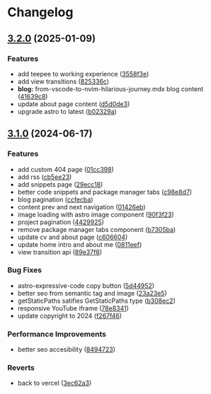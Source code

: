 # Changelog

## [3.2.0](https://github.com/albugowy15/bughowi.com/compare/v3.1.0...v3.2.0) (2025-01-09)


### Features

* add teepee to working experience ([3558f3e](https://github.com/albugowy15/bughowi.com/commit/3558f3e793a43bd3cdcb1bcf3ce5789e896dd1da))
* add view transitions ([825336c](https://github.com/albugowy15/bughowi.com/commit/825336cc1bd6caee37bc910e821483558133e71e))
* **blog:** from-vscode-to-nvim-hilarious-journey.mdx blog content ([41639c8](https://github.com/albugowy15/bughowi.com/commit/41639c8ee52dbfa364dbc85ce80bd7c385abbc59))
* update about page content ([d5d0de3](https://github.com/albugowy15/bughowi.com/commit/d5d0de3196d40b102702a9dc095fadcf038a10f4))
* upgrade astro to latest ([b02329a](https://github.com/albugowy15/bughowi.com/commit/b02329a98d8d6b93e2095aaaab70785d86aaf167))

## [3.1.0](https://github.com/albugowy15/bughowi.com/compare/3.0.0...v3.1.0) (2024-06-17)


### Features

* add custom 404 page ([01cc398](https://github.com/albugowy15/bughowi.com/commit/01cc398bd9bba75d29914db12abe899a2ddbd049))
* add rss ([cb5ee23](https://github.com/albugowy15/bughowi.com/commit/cb5ee23f8d4f405d4513b24b8c453f890dd2c84b))
* add snippets page ([29ecc18](https://github.com/albugowy15/bughowi.com/commit/29ecc1802dd8cb8f983c66c9d26b2e15d2fa050f))
* better code snippets and package manager tabs ([c98e8d7](https://github.com/albugowy15/bughowi.com/commit/c98e8d70ad773b42eafe547c054da8f70597939a))
* blog pagination ([ccfecba](https://github.com/albugowy15/bughowi.com/commit/ccfecbacf0e1dcc2de5511f5298b0fef40615dee))
* content prev and next navigation ([01426eb](https://github.com/albugowy15/bughowi.com/commit/01426ebb67edaa9bfc6c7c71c2ba0f102a14e6f3))
* image loading with astro image component ([90f3f23](https://github.com/albugowy15/bughowi.com/commit/90f3f23e8c1a06795df0919e91521bd2ec391a5d))
* project pagination ([4429925](https://github.com/albugowy15/bughowi.com/commit/4429925b91c692c646d31a8864b9bc6f37e97682))
* remove package manager tabs component ([b7305ba](https://github.com/albugowy15/bughowi.com/commit/b7305ba6a237f1326504b97994ccc78e331eed40))
* update cv and about page ([c606604](https://github.com/albugowy15/bughowi.com/commit/c606604c8292fdc19276d63bbd26ad7947a2a914))
* update home intro and about me ([0811eef](https://github.com/albugowy15/bughowi.com/commit/0811eefaa4fc15ca8df02ed68b27736a19280c1c))
* view transition api ([89e37f8](https://github.com/albugowy15/bughowi.com/commit/89e37f8e446292f067bc2945a909a95f882ce629))


### Bug Fixes

* astro-expressive-code copy button ([5d44952](https://github.com/albugowy15/bughowi.com/commit/5d44952b71a597cdfa27649e026f80fc85b8cd25))
* better seo from semantic tag and image ([23a23e5](https://github.com/albugowy15/bughowi.com/commit/23a23e50c68feff772530115c92a042b82702746))
* getStaticPaths satifies GetStaticPaths type ([b308ec2](https://github.com/albugowy15/bughowi.com/commit/b308ec2afb778345eb74175eefd08ebc1f2e5775))
* responsive YouTube iframe ([78e8341](https://github.com/albugowy15/bughowi.com/commit/78e83411faacadf9214961dc538a9e1ed62e806b))
* update copyright to 2024 ([f267f46](https://github.com/albugowy15/bughowi.com/commit/f267f46e79fcaa9f6127c1b289e5fc87f11bdf92))


### Performance Improvements

* better seo accesibility ([8494723](https://github.com/albugowy15/bughowi.com/commit/8494723642a49adb48ec43533e6ffb7e4ebc0bc7))


### Reverts

* back to vercel ([3ec62a3](https://github.com/albugowy15/bughowi.com/commit/3ec62a3188921ab4cf0580e16c507ec837613065))
